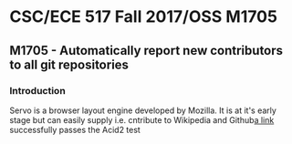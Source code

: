 
# CSC/ECE 517 Fall 2017/OSS M1705
## M1705 - Automatically report new contributors to all git repositories

### Introduction
 Servo is a browser layout engine developed by Mozilla. It is at it's early stage but can easily supply i.e. cntribute to Wikipedia and Github[a link](https://en.wikipedia.org/wiki/GitHub) successfully passes the Acid2 test
